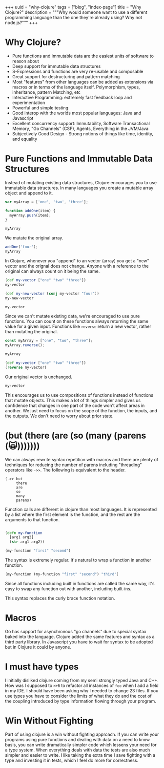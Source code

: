 +++
uuid = "why-clojure"
tags = ["blog", "index-page"]
title = "Why Clojure?"
description = """Why would someone want to use a different programming language than the one they're already using? Why not node.js?"""
+++

<link rel="stylesheet" type="text/css" href="https://storage.googleapis.com/app.klipse.tech/css/codemirror.css" />

# Why Clojure?

- Pure functions and immutable data are the easiest units of software to reason about
- Deep support for immutable data structures
- S-Expressions and functions are very re-usable and composable
- Great support for destructuring and pattern matching
- Most "features" from other languages can be added as extensions via macros or in terms of the language itself. Polymorphism, types, inheritance, pattern Matching, etc
- Interactive Programming: extremely fast feedback loop and experimentation
- Powerful and simple testing
- Good interop with the worlds most popular languages: Java and Javascript
- Excellent concurrency support: Immutability, Software Transactional Memory, "Go Channels" (CSP), Agents, Everything in the JVM/Java
- Subjectively Good Design - Strong notions of things like time, identity, and equality

# Pure Functions and Immutable Data Structures
Instead of mutating existing data structures, Clojure encourages you to use immutable data structures. In many languages you create a mutable array object and append to it.

``` js
var myArray = ['one', 'two', 'three'];

function addOne(item) {
  myArray.push(item);
}

myArray
```

We mutate the original array.

``` js
addOne('four');
myArray
```

In Clojure, whenever you "append" to an vector (array) you get a "new" vector and the orignal does not change. Anyone with a reference to the original can always count on it being the same.

``` clj
(def my-vector ["one" "two" "three"])
my-vector
```

``` clj
(def my-new-vector (conj my-vector "four"))
my-new-vector

```

```clj
my-vector

```
Since we can't mutate existing data, we're encouraged to use pure functions. You can count on these functions always returning the same value for a given input. Functions like `reverse` return a new vector, rather than mutating the original.

``` js
const myArray = ["one", "two", "three"];
myArray.reverse();

myArray
```

``` clj
(def my-vector ["one" "two" "three"])
(reverse my-vector)

```

Our original vector is unchanged.
``` clj
my-vector
```

This encourages us to use compositions of functions instead of functions that mutate objects. This makes a lot of things simpler and gives us confidence that changes in one part of the code won't affect areas in another. We just need to focus on the scope of the function, the inputs, and the outputs. We don't need to worry about prior state.

# (but (there (are (so (many (parens (🙀)))))))

We can always rewrite syntax repetition with macros and there are plenty of techniques for reducing the number of parens including "threading" operators like `->>`. The following is equivalent to the header.

```
(->> but
     there
     are
     so
     many
     parens)
```

Function calls are different in clojure than most languages. It is represented by a list where the first element is the function, and the rest are the arguments to that function.

``` clj

(defn my-function
  [arg1 arg2]
  (str arg1 arg2))

(my-function "first" "second")
```

The syntax is extremely regular. It's natural to wrap a function in another function.

``` clj
(my-function (my-function "first" "second") "third")
```

Since all functions including built in functions are called the same way, it's easy to swap any function out with another, including built-ins.

This syntax replaces the curly brace function notation.

<!-- ``` js -->
<!-- function myFunction(arg1,arg2) { -->
<!--   return arg1.concat(arg2) -->
<!-- } -->

<!-- ``` -->
<!-- ``` clj -->
<!-- (defn my-function -->
<!--   [arg1 arg2] -->
<!--   (str arg1 arg2)) -->
<!-- ``` -->

# Macros
Go has support for asynchronous "go channels" due to special syntax baked into the language. Clojure added the same features and syntax as a third party library. In Javascript you have to wait for syntax to be adopted but in Clojure it could by anyone.

# I must have types
I initially disliked clojure coming from my semi strongly typed Java and C++. How was I supposed to `⌘+R` to refactor all instances of `foo` when I add a field in my IDE. I should have been asking why I needed to change 23 files. If you use types you have to consider the limits of what they do and the cost of the coupling introduced by type information flowing through your program.

# Win Without Fighting
Part of using clojure is a win without fighting approach. If you can write your programs using pure functions and dealing with data on a need to know basis, you can write dramatically simpler code which lessens your need for a type system. When everything deals with data the tests are also much simpler and easier to write. I like taking the extra time I save fighting with a type and investing it in tests, which I feel do more for correctness.
